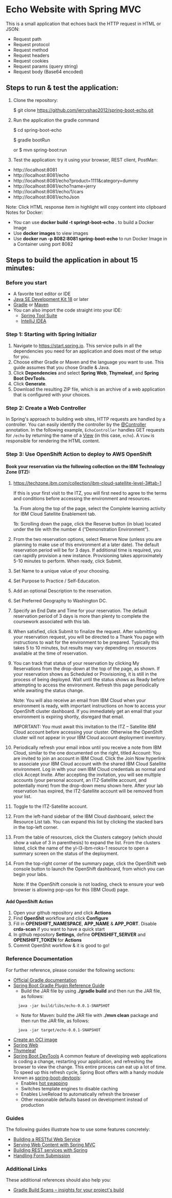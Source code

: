 # Echo Website with Spring MVC
This is a small application that echoes back the HTTP request in HTML or JSON:
- Request path
- Request protocol
- Request method
- Request headers
- Request cookies
- Request params (query string)
- Request body (Base64 encoded)
## Steps to run & test the application:
1. Clone the repository:

   $ git clone https://github.com/jerryshao2012/spring-boot-echo.git
2. Run the application the gradle command

   $ cd spring-boot-echo

   $ gradle bootRun

   or $ mvn spring-boot:run
3. Test the application: try it using your browser, REST client, PostMan:
* http://localhost:8081
* http://localhost:8081/echo
* http://localhost:8081/echo?product=1111&category=dummy
* http://localhost:8081/echo?name=jerry
* http://localhost:8081/echo/1/cars
* http://localhost:8081/echoJson

Note: Click HTML response item in highlight will copy content into clipboard
Notes for Docker:
* You can use **docker build -t springt-boot-echo .** to build a Docker Image
* Use **docker images** to view images
* Use **docker run -p 8082:8081 spring-boot-echo** to run Docker Image in a Container using port 8082

## Steps to build the application in about 15 minutes:
### Before you start
* A favorite text editor or IDE
* [Java SE Development Kit 18](https://www.oracle.com/java/technologies/downloads/) or later
* [Gradle](https://gradle.org/install/) or [Maven](https://maven.apache.org/download.cgi)
* You can also import the code straight into your IDE:
  * [Spring Tool Suite](https://spring.io/guides/gs/sts/)
  * [IntelliJ IDEA](https://spring.io/guides/gs/intellij-idea/)
### Step 1: Starting with Spring Initializr
1. Navigate to https://start.spring.io. This service pulls in all the dependencies you need for an application and does most of the setup for you. 
2. Choose either Gradle or Maven and the language you want to use. This guide assumes that you chose Gradle & Java.
3. Click **Dependencies** and select **Spring Web**, **Thymeleaf**, and **Spring Boot DevTools**.
4. Click **Generate**.
5. Download the resulting ZIP file, which is an archive of a web application that is configured with your choices.
### Step 2: Create a Web Controller
In Spring's approach to building web sites, HTTP requests are handled by a controller. You can easily identify the controller by the [@Controller](https://docs.spring.io/spring/docs/current/javadoc-api/org/springframework/stereotype/Controller.html) annotation. In the
following example, `EchoController` handles GET requests for `/echo` by returning
the name of a [View](https://docs.spring.io/spring/docs/current/javadoc-api/org/springframework/web/servlet/View.html) (in this case, `echo`). A `View` is responsible for
rendering the HTML content.

### Step 3: Use OpenShift Action to deploy to AWS OpenShift
#### Book your reservation via the following collection on the IBM Technology Zone (ITZ):
1. https://techzone.ibm.com/collection/ibm-cloud-satellite-level-3#tab-1

    If this is your first visit to the ITZ, you will first need to agree to the terms and conditions before accessing the environment and resources.

    1a. From along the top of the page, select the Complete learning activity for IBM Cloud Satellite Enablement tab.

    1b: Scrolling down the page, click the Reserve button (in blue) located under the tile with the number 4 (“Demonstration Environment”).
 
2. From the two reservation options, select Reserve Now (unless you are planning to make use of this environment at a later date). The default reservation period will be for 3 days. If additional time is required, you can rapidly provision a new instance. Provisioning takes approximately 5-10 minutes to perform. When ready, click Submit.
3. Set Name to a unique value of your choosing.
4. Set Purpose to Practice / Self-Education.
5. Add an optional Description to the reservation.
6. Set Preferred Geography to Washington DC.
7. Specify an End Date and Time for your reservation. The default reservation period of 3 days is more than plenty to complete the coursework associated with this lab.
8. When satisfied, click Submit to finalize the request. After submitting your reservation request, you will be directed to a Thank You page with instructions to wait for the environment to be prepared. Typically this takes 5 to 10 minutes, but results may vary depending on resources available at the time of reservation.
9. You can track that status of your reservation by clicking My Reservations from the drop-down at the top of the page, as shown. If your reservation shows as Scheduled or Provisioning, it is still in the process of being deployed. Wait until the status shows as Ready before attempting to access the environment. Refresh this page periodically while awaiting the status change.

    Note: You will also receive an email from IBM Cloud when your environment is ready, with important instructions on how to access your OpenShift cluster dashboard. If you immediately get an email that your environment is expiring shortly, disregard that email.

    IMPORTANT: You must await this invitation to the ITZ – Satellite IBM Cloud account before accessing your cluster. Otherwise the OpenShift cluster will not appear in your IBM Cloud account deployment inventory.
10. Periodically refresh your email inbox until you receive a note from IBM Cloud, similar to the one documented on the right, titled Account: You are invited to join an account in IBM Cloud. Click the Join Now hyperlink to associate your IBM Cloud account with the shared IBM Cloud Satellite environment. Log in with your own IBM Cloud credentials as normal and click Accept Invite. After accepting the invitation, you will see multiple accounts (your personal account, an ITZ-Satellite account, and potentially more) from the drop-down menu shown here. After your lab reservation has expired, the ITZ-Satellite account will be removed from your list.
11. Toggle to the ITZ-Satellite account.
12. From the left-hand sidebar of the IBM Cloud dashboard, select the Resource List tab. You can expand this list by clicking the stacked bars in the top-left corner.
13. From the table of resources, click the Clusters category (which should show a value of 3 in parenthesis) to expand the list. From the clusters listed, click the name of the yl-l3-ibm-roks-1 resource to open a summary screen on the status of the deployment.
14. From the top-right corner of the summary page, click the OpenShift web console button to launch the OpenShift dashboard, from which you can begin your labs.

    Note: If the OpenShift console is not loading, check to ensure your web browser is allowing pop-ups for this (IBM Cloud) page.

#### Add OpenShift Action
1. Open your github repository and click **Actions**
2. Find **OpenShit** workflow and click **Configure**
3. Fill in **OPENSHIFT_NAMESPACE**, **APP_NAME** & **APP_PORT**. Disable **crda-scan** if you want to have a quick start
4. In github repository **Settings**, define **OPENSHIFT_SERVER** and **OPENSHIFT_TOKEN** for **Actions**
5. Commit OpenShit workflow & it is good to go!

### Reference Documentation
For further reference, please consider the following sections:

* [Official Gradle documentation](https://docs.gradle.org)
* [Spring Boot Gradle Plugin Reference Guide](https://docs.spring.io/spring-boot/docs/2.7.1/gradle-plugin/reference/html/)
  * Build the JAR file by using **./gradle build** and then run the JAR file, as follows:
  ```
    java -jar build/libs/echo-0.0.1-SNAPSHOT
  ```
  * Note for Maven: build the JAR file with **./mvn clean** package and then run the JAR file, as follows:
  ```
    java -jar target/echo-0.0.1-SNAPSHOT
  ```
* [Create an OCI image](https://docs.spring.io/spring-boot/docs/2.7.1/gradle-plugin/reference/html/#build-image)
* [Spring Web](https://docs.spring.io/spring-boot/docs/2.7.1/reference/htmlsingle/#web)
* [Thymeleaf](https://docs.spring.io/spring-boot/docs/2.7.1/reference/htmlsingle/#web.servlet.spring-mvc.template-engines)
* [Spring Boot DevTools](https://docs.spring.io/spring-boot/docs/2.7.1/reference/htmlsingle/#using.devtools)
  A common feature of developing web applications is coding a change, restarting your application, and refreshing the browser to view the change. This entire process can eat up a lot of time. To speed up this refresh cycle, Spring Boot offers with a handy module known as [spring-boot-devtools](https://docs.spring.io/spring-boot/docs/current/reference/htmlsingle/#using-boot-devtools):
  * Enables [hot swapping](https://docs.spring.io/spring-boot/docs/current/reference/htmlsingle/#howto-hotswapping) 
  * Switches template engines to disable caching
  * Enables LiveReload to automatically refresh the browser
  * Other reasonable defaults based on development instead of production

### Guides
The following guides illustrate how to use some features concretely:

* [Building a RESTful Web Service](https://spring.io/guides/gs/rest-service/)
* [Serving Web Content with Spring MVC](https://spring.io/guides/gs/serving-web-content/)
* [Building REST services with Spring](https://spring.io/guides/tutorials/rest/)
* [Handling Form Submission](https://spring.io/guides/gs/handling-form-submission/)

### Additional Links
These additional references should also help you:

* [Gradle Build Scans – insights for your project's build](https://scans.gradle.com#gradle)

